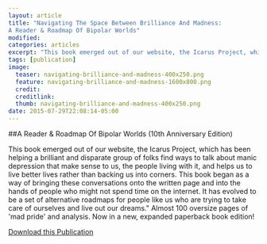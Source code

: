 ```yaml
---
layout: article
title: "Navigating The Space Between Brilliance And Madness:
A Reader & Roadmap Of Bipolar Worlds"
modified:
categories: articles
excerpt: "This book emerged out of our website, the Icarus Project, which has been helping a brilliant and disparate group of folks find ways to talk about manic depression that make sense to us, the people living with it, and helps us to live better lives rather than backing us into corners."
tags: [publication]
image:
  teaser: navigating-brilliance-and-madness-400x250.png
  feature: navigating-brilliance-and-madness-1600x800.png
  credit: 
  creditlink: 
  thumb: navigating-brilliance-and-madness-400x250.png
date: 2015-07-29T22:08:14-05:00
---
```


##A Reader & Roadmap Of Bipolar Worlds (10th Anniversary Edition)

This book emerged out of our website, the Icarus Project, which has been helping a brilliant and disparate group of folks find ways to talk about manic depression that make sense to us, the people living with it, and helps us to live better lives rather than backing us into corners. This book began as a way of bringing these conversations onto the written page and into the hands of people who might not spend time on the internet. It has evolved to be a set of alternative roadmaps for people like us who are trying to take care of ourselves and live out our dreams." Almost 100 oversize pages of 'mad pride' and analysis. Now in a new, expanded paperback book edition!

[Download this Publication](http://www.theicarusproject.net/navigating-space-reader-printer-version-available-online)